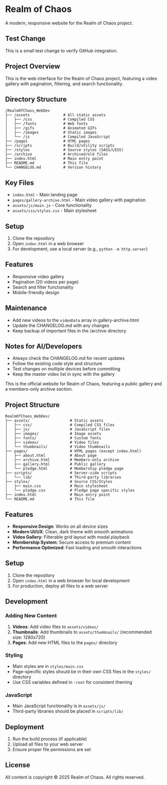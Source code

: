# Realm of Chaos

A modern, responsive website for the Realm of Chaos project.

## Test Change

This is a small test change to verify GitHub integration.

## Project Overview
This is the web interface for the Realm of Chaos project, featuring a video gallery with pagination, filtering, and search functionality.

## Directory Structure
```
/RealmOfChaos_WebDev
├── /assets               # All static assets
│   ├── /css              # Compiled CSS
│   ├── /fonts            # Web fonts
│   ├── /gifs             # Animated GIFs
│   ├── /images           # Static images
│   └── /js               # Compiled JavaScript
├── /pages                # HTML pages
├── /scripts              # Build/utility scripts
├── /styles               # Source styles (SASS/LESS)
├── /archive              # Archived/old files
├── index.html            # Main entry point
├── README.md             # This file
└── CHANGELOG.md          # Version history
```

## Key Files
- `index.html` - Main landing page
- `pages/gallery-archive.html` - Main video gallery with pagination
- `assets/js/main.js` - Core functionality
- `assets/css/styles.css` - Main stylesheet

## Setup
1. Clone the repository
2. Open `index.html` in a web browser
3. For development, use a local server (e.g., `python -m http.server`)

## Features
- Responsive video gallery
- Pagination (20 videos per page)
- Search and filter functionality
- Mobile-friendly design

## Maintenance
- Add new videos to the `videoData` array in gallery-archive.html
- Update the CHANGELOG.md with any changes
- Keep backup of important files in the /archive directory

## Notes for AI/Developers
- Always check the CHANGELOG.md for recent updates
- Follow the existing code style and structure
- Test changes on multiple devices before committing
- Keep the master video list in sync with the gallery

This is the official website for Realm of Chaos, featuring a public gallery and a members-only archive section.

## Project Structure

```
RealmOfChaos_WebDev/
├── assets/                  # Static assets
│   ├── css/                 # Compiled CSS files
│   ├── js/                  # JavaScript files
│   ├── images/              # Image assets
│   ├── fonts/               # Custom fonts
│   ├── videos/              # Video files
│   └── thumbnails/          # Video thumbnails
├── pages/                   # HTML pages (except index.html)
│   ├── about.html           # About page
│   ├── archive.html         # Members-only archive
│   ├── gallery.html         # Public gallery
│   └── pledge.html          # Membership pledge page
├── scripts/                 # Server-side scripts
│   └── lib/                 # Third-party libraries
├── styles/                  # Source CSS/Styles
│   ├── main.css             # Main stylesheet
│   └── pledge.css           # Pledge page specific styles
├── index.html               # Main entry point
└── README.md                # This file
```

## Features

- **Responsive Design**: Works on all device sizes
- **Modern UI/UX**: Clean, dark theme with smooth animations
- **Video Gallery**: Filterable grid layout with modal playback
- **Membership System**: Secure access to premium content
- **Performance Optimized**: Fast loading and smooth interactions

## Setup

1. Clone the repository
2. Open `index.html` in a web browser for local development
3. For production, deploy all files to a web server

## Development

### Adding New Content

1. **Videos**: Add video files to `assets/videos/`
2. **Thumbnails**: Add thumbnails to `assets/thumbnails/` (recommended size: 1280x720)
3. **Pages**: Add new HTML files to the `pages/` directory

### Styling

- Main styles are in `styles/main.css`
- Page-specific styles should be in their own CSS files in the `styles/` directory
- Use CSS variables defined in `:root` for consistent theming

### JavaScript

- Main JavaScript functionality is in `assets/js/`
- Third-party libraries should be placed in `scripts/lib/`

## Deployment

1. Run the build process (if applicable)
2. Upload all files to your web server
3. Ensure proper file permissions are set

## License

All content is copyright © 2025 Realm of Chaos. All rights reserved.
